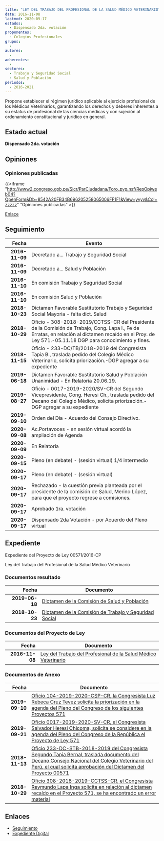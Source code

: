 ```yaml
---
title: "LEY DEL TRABAJO DEL PROFESIONAL DE LA SALUD MÉDICO VETERINARIO"
date: 2016-11-08
lastmod: 2020-09-17
estados: 
  - Dispensado 2da. votación
proponentes: 
  - Colegios Profesionales
grupos: 
  - 
autores: 
  - 
adherentes: 
  - 
sectores: 
  - Trabajo y Seguridad Social
  - Salud y Población
periodos: 
  - 2016-2021
---
```


Propone establecer el régimen jurídico aplicable al ejercicio profesional de los Médicos Veterinarios, garantizando los derechos y deberes inherentes a su estatus de profesional de las ciencias médicas y con sujeción al ordenamiento constitucional y jurídico en general.


## Estado actual

**Dispensado 2da. votación**

## Opiniones

### Opiniones publicadas

{{<iframe "http://www2.congreso.gob.pe/Sicr/ParCiudadana/Foro_pvp.nsf/RepOpiweb04?OpenForm&Db=8542A20FB34B696205258065006FF1F1&View=yyyy&Col=zzzzz" "Opiniones publicadas" >}}

[Enlace](http://www2.congreso.gob.pe/Sicr/ParCiudadana/Foro_pvp.nsf/RepOpiweb04?OpenForm&Db=8542A20FB34B696205258065006FF1F1&View=yyyy&Col=zzzzz)

## Seguimiento

| Fecha | Evento |
|------:|--------|
| **2016-11-09** | Decretado a... Trabajo y Seguridad Social|
| **2016-11-09** | Decretado a... Salud y Población|
| **2016-11-10** | En comisión Trabajo y Seguridad Social|
| **2016-11-10** | En comisión Salud y Población|
| **2018-10-23** | Dictamen Favorable Sustitutorio Trabajo y Seguridad Social Mayoria - falta dict. Salud|
| **2018-10-29** | Oficio - 308-2018-2019/CCTSS-CR del Presidente de la Comisión de Trabajo, Cong. Lapa I., Fe de Erratas, en relación al dictamen recaído en el Proy. de Ley 571.-05.11.18 DGP para conocimiento y fines.|
| **2018-11-15** | Oficio - 233-DC/TB/2018-2019 del Congresista Tapia B., traslada pedido del Colegio Médico Veterinario, solicita priorización.-DGP agregar a su expediente|
| **2019-06-18** | Dictamen Favorable Sustitutorio Salud y Población Unanimidad - En Relatoría 20.06.19.|
| **2019-08-27** | Oficio - 0017-2019-2020/SV-CR del Segundo Vicepresidente, Cong. Heresi Ch., traslada pedido del Decano del Colegio Médico, solicita priorización.-DGP agregar a su expediente|
| **2019-09-10** | Orden del Día - Acuerdo del Consejo Directivo.|
| **2020-09-08** | Ac.Portavoces - en sesión virtual acordó la ampliación de Agenda|
| **2020-09-09** | En Relatoría|
| **2020-09-15** | Pleno (en debate) - (sesión virtual) 1/4 intermedio|
| **2020-09-17** | Pleno (en debate) - (sesión virtual)|
| **2020-09-17** | Rechazado - la cuestión previa planteada por el presidente de la comisión de Salud, Merino López, para que el proyecto regrese a comisiones.|
| **2020-09-17** | Aprobado 1ra. votación|
| **2020-09-17** | Dispensado 2da Votación - por Acuerdo del Pleno virtual|


## Expediente

Expediente del Proyecto de Ley 00571/2016-CP

Ley del Trabajo del Profesional de la Salud Médico Veterinario


### Documentos resultado

| Fecha | Documento |
|------:|--------|
| **2019-06-18** | [Dictamen de la Comisión de Salud y Población](http://www.leyes.congreso.gob.pe/Documentos/2016_2021/Dictamenes/Proyectos_de_Ley/00571DC21MAY20190618.pdf) |
| **2018-10-23** | [Dictamen de la Comisión de Trabajo y Seguridad Social](http://www.leyes.congreso.gob.pe/Documentos/2016_2021/Dictamenes/Proyectos_de_Ley/00571DC22MAY20181023.pdf) |

### Documentos del Proyecto de Ley

| Fecha | Documento |
|------:|--------|
| **2016-11-08** | [Ley del Trabajo del Profesional de la Salud Médico Veterinario](http://www.leyes.congreso.gob.pe/Documentos/2016_2021/Proyectos_de_Ley_y_de_Resoluciones_Legislativas/PL0057120161108..pdf) |

### Documentos de Anexo

| Fecha | Documento |
|------:|--------|
| **2019-09-10** | [Oficio 104-2019-2020-CSP-CR, la Congresista Luz Rebeca Cruz Tevez solicita la priorización en la agenda del Pleno del Congreso de los siguientes Proyectos 571](http://www.leyes.congreso.gob.pe/Documentos/2016_2021/Oficios/Congresistas/OFICIO-104-2019-2020-CSP-CR.pdf) |
| **2019-09-21** | [Oficio 0017-2019-2020-SV-CR, el Congresista Salvador Heresi Chicoma, solicita se considere en la agenda del Pleno del Congreso de la República el Proyecto de Ley 571](http://www.leyes.congreso.gob.pe/Documentos/2016_2021/Oficios/Congresistas/OFICIO-0017-201-2020-SV-CR.pdf) |
| **2018-11-13** | [Oficio 233-DC-STB-2018-2019 del Congresista Segundo Tapia Bernal, traslada documento del Decano Consejo Nacional del Colegio Veterinario del Perú, el cual solicita aprobación del Dictamen del Proyecto 00571](http://www.leyes.congreso.gob.pe/Documentos/2016_2021/Oficios/Congresistas/OFICIO-233-DC-STB-2018-2019.pdf) |
| **2018-10-29** | [Oficio 308-2018-2019-CCTSS-CR, el Congresista Reymundo Lapa Inga solicita en relación al dictamen recaído en el Proyecto 571, se ha encontrado un error material](http://www.leyes.congreso.gob.pe/Documentos/2016_2021/Oficios/Comisiones_Ordinarias/OFICIO-308-2018-2019-CCTSS-CR.pdf) |

## Enlaces 

- [Seguimiento](http://www2.congreso.gob.pe/Sicr/TraDocEstProc/CLProLey2016.nsf/f7fff46988ca05b1052578e100829cc7/1f34668070c841c0052580650067ea64?OpenDocument)
- [Expediente Digital](http://www2.congreso.gob.pehttp://www2.congreso.gob.pe/Sicr/TraDocEstProc/CLProLey2016.nsf/f7fff46988ca05b1052578e100829cc7/1f34668070c841c0052580650067ea64?OpenDocument&Click=05257FB7005EB655.eb71d0cf91d8294e05256cdf006b5706/$Body/0.1C6C)
